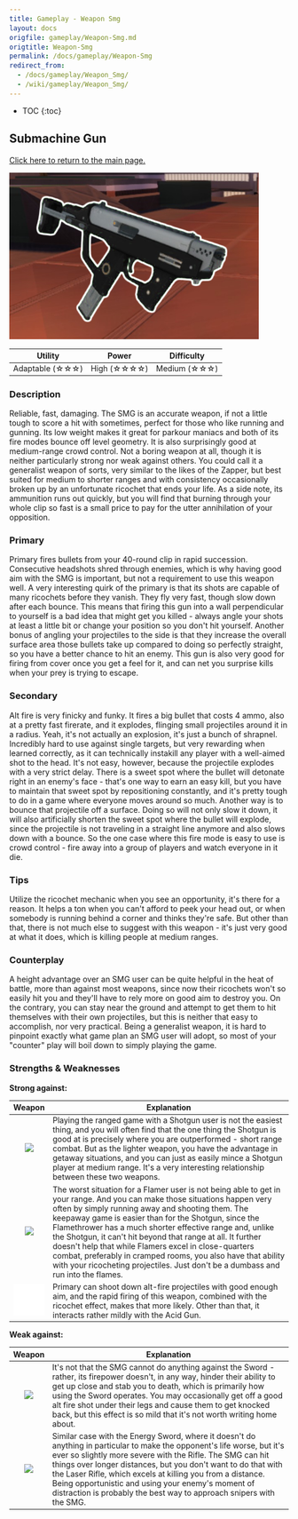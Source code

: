 ```yaml
---
title: Gameplay - Weapon Smg
layout: docs
origfile: gameplay/Weapon-Smg.md
origtitle: Weapon-Smg
permalink: /docs/gameplay/Weapon-Smg
redirect_from:
  - /docs/gameplay/Weapon_Smg/
  - /wiki/gameplay/Weapon_Smg/
---
```

* TOC
{:toc}
## Submachine Gun

[Click here to return to the main page.](Weapons-Guide)

<img src="../images/weapons/weaponsguide/smg.png" height="300px"/>

| Utility | Power | Difficulty |
|---------------|---------------|----------------|
| Adaptable (☆☆☆) | High (☆☆☆☆) | Medium (☆☆☆) |

### Description

Reliable, fast, damaging. The SMG is an accurate weapon, if not a little tough to score a hit with sometimes, perfect for those who like running and gunning. Its low weight makes it great for parkour maniacs and both of its fire modes bounce off level geometry. It is also surprisingly good at medium-range crowd control. Not a boring weapon at all, though it is neither particularly strong nor weak against others. You could call it a generalist weapon of sorts, very similar to the likes of the Zapper, but best suited for medium to shorter ranges and with consistency occasionally broken up by an unfortunate ricochet that ends your life. As a side note, its ammunition runs out quickly, but you will find that burning through your whole clip so fast is a small price to pay for the utter annihilation of your opposition.

### Primary

Primary fires bullets from your 40-round clip in rapid succession. Consecutive headshots shred through enemies, which is why having good aim with the SMG is important, but not a requirement to use this weapon well. A very interesting quirk of the primary is that its shots are capable of many ricochets before they vanish. They fly very fast, though slow down after each bounce. This means that firing this gun into a wall perpendicular to yourself is a bad idea that might get you killed - always angle your shots at least a little bit or change your position so you don't hit yourself. Another bonus of angling your projectiles to the side is that they increase the overall surface area those bullets take up compared to doing so perfectly straight, so you have a better chance to hit an enemy. This gun is also very good for firing from cover once you get a feel for it, and can net you surprise kills when your prey is trying to escape.

### Secondary

Alt fire is very finicky and funky. It fires a big bullet that costs 4 ammo, also at a pretty fast firerate, and it explodes, flinging small projectiles around it in a radius. Yeah, it's not actually an explosion, it's just a bunch of shrapnel. Incredibly hard to use against single targets, but very rewarding when learned correctly, as it can technically instakill any player with a well-aimed shot to the head. It's not easy, however, because the projectile explodes with a very strict delay. There is a sweet spot where the bullet will detonate right in an enemy's face - that's one way to earn an easy kill, but you have to maintain that sweet spot by repositioning constantly, and it's pretty tough to do in a game where everyone moves around so much. Another way is to bounce that projectile off a surface. Doing so will not only slow it down, it will also artificially shorten the sweet spot where the bullet will explode, since the projectile is not traveling in a straight line anymore and also slows down with a bounce. So the one case where this fire mode is easy to use is crowd control - fire away into a group of players and watch everyone in it die.

### Tips

Utilize the ricochet mechanic when you see an opportunity, it's there for a reason. It helps a ton when you can't afford to peek your head out, or when somebody is running behind a corner and thinks they're safe. But other than that, there is not much else to suggest with this weapon - it's just very good at what it does, which is killing people at medium ranges.

### Counterplay

A height advantage over an SMG user can be quite helpful in the heat of battle, more than against most weapons, since now their ricochets won't so easily hit you and they'll have to rely more on good aim to destroy you. On the contrary, you can stay near the ground and attempt to get them to hit themselves with their own projectiles, but this is neither that easy to accomplish, nor very practical. Being a generalist weapon, it is hard to pinpoint exactly what game plan an SMG user will adopt, so most of your "counter" play will boil down to simply playing the game.

### Strengths & Weaknesses

**Strong against:**

| Weapon | Explanation |
| :----: | ----------- |
| <img src="../images/weapons/shotgun.png" width="64px"/> | Playing the ranged game with a Shotgun user is not the easiest thing, and you will often find that the one thing the Shotgun is good at is precisely where you are outperformed - short range combat. But as the lighter weapon, you have the advantage in getaway situations, and you can just as easily mince a Shotgun player at medium range. It's a very interesting relationship between these two weapons. |
| <img src="../images/weapons/flamer.png" width="64px"/> | The worst situation for a Flamer user is not being able to get in your range. And you can make those situations happen very often by simply running away and shooting them. The keepaway game is easier than for the Shotgun, since the Flamethrower has a much shorter effective range and, unlike the Shotgun, it can't hit beyond that range at all. It further doesn't help that while Flamers excel in close-quarters combat, preferably in cramped rooms, you also have that ability with your ricocheting projectiles. Just don't be a dumbass and run into the flames. |
| <img src="../images/weapons/corroder.png" width="64px"/> | Primary can shoot down alt-fire projectiles with good enough aim, and the rapid firing of this weapon, combined with the ricochet effect, makes that more likely. Other than that, it interacts rather mildly with the Acid Gun. |

**Weak against:**

| Weapon | Explanation |
| :----: | ----------- |
| <img src="../images/weapons/sword.png" width="64px"/> | It's not that the SMG cannot do anything against the Sword - rather, its firepower doesn't, in any way, hinder their ability to get up close and stab you to death, which is primarily how using the Sword operates. You may occasionally get off a good alt fire shot under their legs and cause them to get knocked back, but this effect is so mild that it's not worth writing home about. |
| <img src="../images/weapons/rifle.png" width="64px"/> | Similar case with the Energy Sword, where it doesn't do anything in particular to make the opponent's life worse, but it's ever so slightly more severe with the Rifle. The SMG can hit things over longer distances, but you don't want to do that with the Laser Rifle, which excels at killing you from a distance. Being opportunistic and using your enemy's moment of distraction is probably the best way to approach snipers with the SMG. |
